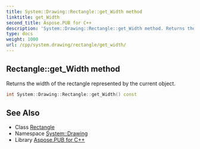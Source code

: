 ```yaml
---
title: System::Drawing::Rectangle::get_Width method
linktitle: get_Width
second_title: Aspose.PUB for C++
description: 'System::Drawing::Rectangle::get_Width method. Returns the width of the rectangle represented by the current object in C++.'
type: docs
weight: 1000
url: /cpp/system.drawing/rectangle/get_width/
---
```

## Rectangle::get_Width method


Returns the width of the rectangle represented by the current object.

```cpp
int System::Drawing::Rectangle::get_Width() const
```

## See Also

* Class [Rectangle](../)
* Namespace [System::Drawing](../../)
* Library [Aspose.PUB for C++](../../../)
